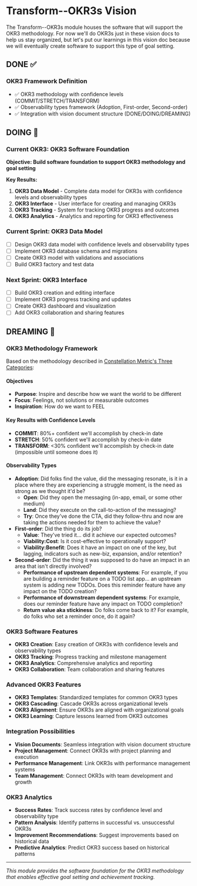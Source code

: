 # Transform--OKR3s Vision

The Transform--OKR3s module houses the software that will support the OKR3 methodology. For now we'll do OKR3s just in these vision docs to help us stay organized, but let's put our learnings in this vision doc because we will eventually create software to support this type of goal setting.

## DONE ✅

### **OKR3 Framework Definition**
- ✅ OKR3 methodology with confidence levels (COMMIT/STRETCH/TRANSFORM)
- ✅ Observability types framework (Adoption, First-order, Second-order)
- ✅ Integration with vision document structure (DONE/DOING/DREAMING)

## DOING 🔄

### **Current OKR3: OKR3 Software Foundation**
**Objective: Build software foundation to support OKR3 methodology and goal setting**

**Key Results:**
1. **OKR3 Data Model** - Complete data model for OKR3s with confidence levels and observability types
2. **OKR3 Interface** - User interface for creating and managing OKR3s
3. **OKR3 Tracking** - System for tracking OKR3 progress and outcomes
4. **OKR3 Analytics** - Analytics and reporting for OKR3 effectiveness

### **Current Sprint: OKR3 Data Model**
- [ ] Design OKR3 data model with confidence levels and observability types
- [ ] Implement OKR3 database schema and migrations
- [ ] Create OKR3 model with validations and associations
- [ ] Build OKR3 factory and test data

### **Next Sprint: OKR3 Interface**
- [ ] Build OKR3 creation and editing interface
- [ ] Implement OKR3 progress tracking and updates
- [ ] Create OKR3 dashboard and visualization
- [ ] Add OKR3 collaboration and sharing features

## DREAMING 💭

### **OKR3 Methodology Framework**

Based on the methodology described in [Constellation Metric's Three Categories](https://note.garden/ar3/note/c6c69503-f8a1-4e6d-9e5d-332eab9b0f16):

#### **Objectives**
- **Purpose**: Inspire and describe how we want the world to be different
- **Focus**: Feelings, not solutions or measurable outcomes
- **Inspiration**: How do we want to FEEL

#### **Key Results with Confidence Levels**
- **COMMIT**: 80%+ confident we'll accomplish by check-in date
- **STRETCH**: 50% confident we'll accomplish by check-in date  
- **TRANSFORM**: <30% confident we'll accomplish by check-in date (impossible until someone does it)

#### **Observability Types**
- **Adoption**: Did folks find the value, did the messaging resonate, is it in a place where they are experiencing a struggle moment, is the need as strong as we thought it'd be?
  - **Open**: Did they open the messaging (in-app, email, or some other medium)
  - **Land**: Did they execute on the call-to-action of the messaging?
  - **Try**: Once they've done the CTA, did they follow-thru and now are taking the actions needed for them to achieve the value?
- **First-order**: Did the thing do its job?
  - **Value**: They've tried it… did it achieve our expected outcomes?
  - **Viability:Cost**: Is it cost-effective to operationally support?
  - **Viability:Benefit**: Does it have an impact on one of the key, but lagging, indicators such as new-biz, expansion, and/or retention?
- **Second-order**: Did the thing it was supposed to do have an impact in an area that isn't directly involved?
  - **Performance of upstream dependent systems**: For example, if you are building a reminder feature on a TODO list app… an upstream system is adding new TODOs. Does this reminder feature have any impact on the TODO creation?
  - **Performance of downstream dependent systems**: For example, does our reminder feature have any impact on TODO completion?
  - **Return value aka stickiness**: Do folks come back to it? For example, do folks who set a reminder once, do it again?

### **OKR3 Software Features**
- **OKR3 Creation**: Easy creation of OKR3s with confidence levels and observability types
- **OKR3 Tracking**: Progress tracking and milestone management
- **OKR3 Analytics**: Comprehensive analytics and reporting
- **OKR3 Collaboration**: Team collaboration and sharing features

### **Advanced OKR3 Features**
- **OKR3 Templates**: Standardized templates for common OKR3 types
- **OKR3 Cascading**: Cascade OKR3s across organizational levels
- **OKR3 Alignment**: Ensure OKR3s are aligned with organizational goals
- **OKR3 Learning**: Capture lessons learned from OKR3 outcomes

### **Integration Possibilities**
- **Vision Documents**: Seamless integration with vision document structure
- **Project Management**: Connect OKR3s with project planning and execution
- **Performance Management**: Link OKR3s with performance management systems
- **Team Management**: Connect OKR3s with team development and growth

### **OKR3 Analytics**
- **Success Rates**: Track success rates by confidence level and observability type
- **Pattern Analysis**: Identify patterns in successful vs. unsuccessful OKR3s
- **Improvement Recommendations**: Suggest improvements based on historical data
- **Predictive Analytics**: Predict OKR3 success based on historical patterns

---

*This module provides the software foundation for the OKR3 methodology that enables effective goal setting and achievement tracking.*
